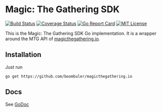 # Magic: The Gathering SDK

[![Build Status](https://travis-ci.org/boombuler/magicthegathering.io.svg?branch=master)](https://travis-ci.org/boombuler/magicthegathering.io)
[![Coverage Status](https://coveralls.io/repos/github/boombuler/magicthegathering.io/badge.svg?branch=master)](https://coveralls.io/github/boombuler/magicthegathering.io?branch=master)
[![Go Report Card](https://goreportcard.com/badge/github.com/boombuler/magicthegathering.io)](https://goreportcard.com/report/github.com/boombuler/magicthegathering.io)
[![MIT License](https://img.shields.io/badge/license-MIT-blue.svg)](https://github.com/boombuler/magicthegathering.io/blob/master/LICENSE)

This is the Magic: The Gathering SDK Go implementation. It is a wrapper around the MTG API of [magicthegathering.io](http://magicthegathering.io/).

## Installation

Just run

`go get https://github.com/boombuler/magicthegathering.io`

## Docs

See [GoDoc](https://godoc.org/github.com/boombuler/magicthegathering.io)
